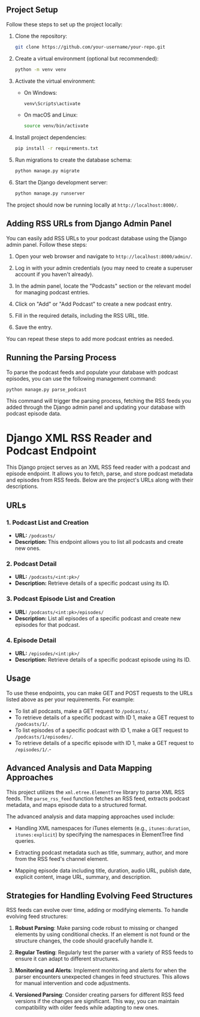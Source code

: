 ## Project Setup

Follow these steps to set up the project locally:

1. Clone the repository:

   ```bash
   git clone https://github.com/your-username/your-repo.git
   ```

2. Create a virtual environment (optional but recommended):

   ```bash
   python -m venv venv
   ```

3. Activate the virtual environment:

   - On Windows:

     ```bash
     venv\Scripts\activate
     ```

   - On macOS and Linux:

     ```bash
     source venv/bin/activate
     ```

4. Install project dependencies:

   ```bash
   pip install -r requirements.txt
   ```

5. Run migrations to create the database schema:

   ```bash
   python manage.py migrate
   ```

6. Start the Django development server:

   ```bash
   python manage.py runserver
   ```

The project should now be running locally at `http://localhost:8000/`.

## Adding RSS URLs from Django Admin Panel

You can easily add RSS URLs to your podcast database using the Django admin panel. Follow these steps:

1. Open your web browser and navigate to `http://localhost:8000/admin/`.

2. Log in with your admin credentials (you may need to create a superuser account if you haven't already).

3. In the admin panel, locate the "Podcasts" section or the relevant model for managing podcast entries.

4. Click on "Add" or "Add Podcast" to create a new podcast entry.

5. Fill in the required details, including the RSS URL, title.

6. Save the entry.

You can repeat these steps to add more podcast entries as needed.

## Running the Parsing Process

To parse the podcast feeds and populate your database with podcast episodes, you can use the following management command:

```bash
python manage.py parse_podcast
```

This command will trigger the parsing process, fetching the RSS feeds you added through the Django admin panel and updating your database with podcast episode data.



# Django XML RSS Reader and Podcast Endpoint

This Django project serves as an XML RSS feed reader with a podcast and episode endpoint. It allows you to fetch, parse, and store podcast metadata and episodes from RSS feeds. Below are the project's URLs along with their descriptions.

## URLs

### 1. Podcast List and Creation

- **URL:** `/podcasts/`
- **Description:** This endpoint allows you to list all podcasts and create new ones.

### 2. Podcast Detail

- **URL:** `/podcasts/<int:pk>/`
- **Description:** Retrieve details of a specific podcast using its ID.

### 3. Podcast Episode List and Creation

- **URL:** `/podcasts/<int:pk>/episodes/`
- **Description:** List all episodes of a specific podcast and create new episodes for that podcast.

### 4. Episode Detail

- **URL:** `/episodes/<int:pk>/`
- **Description:** Retrieve details of a specific podcast episode using its ID.

## Usage

To use these endpoints, you can make GET and POST requests to the URLs listed above as per your requirements. For example:

- To list all podcasts, make a GET request to `/podcasts/`.
- To retrieve details of a specific podcast with ID 1, make a GET request to `/podcasts/1/`.
- To list episodes of a specific podcast with ID 1, make a GET request to `/podcasts/1/episodes/`.
- To retrieve details of a specific episode with ID 1, make a GET request to `/episodes/1/`.-

## Advanced Analysis and Data Mapping Approaches

This project utilizes the `xml.etree.ElementTree` library to parse XML RSS feeds. The `parse_rss_feed` function fetches an RSS feed, extracts podcast metadata, and maps episode data to a structured format.

The advanced analysis and data mapping approaches used include:

- Handling XML namespaces for iTunes elements (e.g., `itunes:duration`, `itunes:explicit`) by specifying the namespaces in ElementTree find queries.

- Extracting podcast metadata such as title, summary, author, and more from the RSS feed's channel element.

- Mapping episode data including title, duration, audio URL, publish date, explicit content, image URL, summary, and description.

## Strategies for Handling Evolving Feed Structures

RSS feeds can evolve over time, adding or modifying elements. To handle evolving feed structures:

1. **Robust Parsing**: Make parsing code robust to missing or changed elements by using conditional checks. If an element is not found or the structure changes, the code should gracefully handle it.

2. **Regular Testing**: Regularly test the parser with a variety of RSS feeds to ensure it can adapt to different structures.

3. **Monitoring and Alerts**: Implement monitoring and alerts for when the parser encounters unexpected changes in feed structures. This allows for manual intervention and code adjustments.

4. **Versioned Parsing**: Consider creating parsers for different RSS feed versions if the changes are significant. This way, you can maintain compatibility with older feeds while adapting to new ones.



